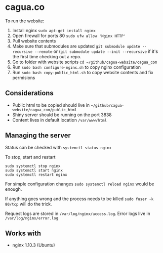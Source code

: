 # cagua.co

To run the website:

1. Install nginx `sudo apt-get install nginx`
2. Open firewall for ports 80 `sudo ufw allow 'Nginx HTTP'`
3. Pull website contents
4. Make sure that submodules are updated `git submodule update --recursive --remote` or (`git submodule update --init --recursive` if it's the first time checking out a repo.
5. Go to folder with website scripts `cd ~/github/cagua-website/cagua_com`
6. Run `sudo bash configure-nginx.sh` to copy nginx configuration
7. Run `sudo bash copy-public_html.sh` to copy website contents and fix permisions

## Considerations

* Public html to be copied should live in `~/github/cagua-website/cagua_com/public_html`
* Shiny server should be running on the port 3838
* Content lives in default location `/var/www/html`

## Managing the server

Status can be checked with `systemctl status nginx`

To stop, start and restart

```
sudo systemctl stop nginx
sudo systemctl start nginx
sudo systemctl restart nginx
```

For simple configuration changes `sudo systemctl reload nginx` would be enough.

If anything goes wrong and the process needs to be killed `sudo fuser -k 80/tcp` will do the trick.

Request logs are stored in `/var/log/nginx/access.log`. Error logs live in `/var/log/nginx/error.log`

## Works with

* nginx 1.10.3 (Ubuntu)
